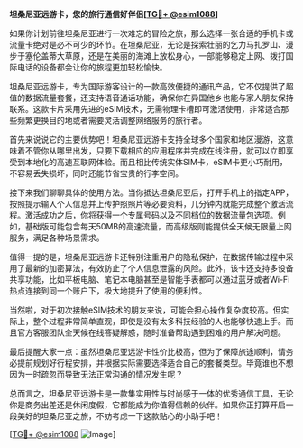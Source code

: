 **坦桑尼亚远游卡，您的旅行通信好伴侣[[TG💪+ @esim1088](https://t.me/s/esim1088)]**

如果你计划前往坦桑尼亚进行一次难忘的冒险之旅，那么选择一张合适的手机卡或流量卡绝对是必不可少的环节。在坦桑尼亚，无论是探索壮丽的乞力马扎罗山、漫步于塞伦盖蒂大草原，还是在美丽的海滩上放松身心，一部能够稳定上网、拨打国际电话的设备都会让你的旅程更加轻松愉快。

坦桑尼亚远游卡，专为国际游客设计的一款高效便捷的通讯产品，它不仅提供了超值的数据流量套餐，还支持语音通话功能，确保你在异国他乡也能与家人朋友保持联系。这款卡片采用先进的eSIM技术，无需物理卡槽即可激活使用，非常适合那些频繁更换目的地或者需要灵活调整网络服务的旅行者。

首先来说说它的主要优势吧！坦桑尼亚远游卡支持全球多个国家和地区漫游，这意味着不管你从哪里出发，只要下载相应的应用程序并完成在线注册，就可以立即享受到本地化的高速互联网体验。而且相比传统实体SIM卡，eSIM卡更小巧耐用，不容易丢失损坏，同时还能节省宝贵的行李空间。

接下来我们聊聊具体的使用方法。当你抵达坦桑尼亚后，打开手机上的指定APP，按照提示输入个人信息并上传护照照片等必要资料，几分钟内就能完成整个激活流程。激活成功之后，你将获得一个专属号码以及不同档位的数据流量包选项。例如，基础版可能包含每天50MB的高速流量，而高级版则能提供全天候无限量上网服务，满足各种场景需求。

值得一提的是，坦桑尼亚远游卡还特别注重用户的隐私保护，在数据传输过程中采用了最新的加密算法，有效防止了个人信息泄露的风险。此外，该卡还支持多设备共享功能，比如平板电脑、笔记本电脑甚至是智能手表都可以通过蓝牙或者Wi-Fi热点连接到同一个账户下，极大地提升了使用的便利性。

当然啦，对于初次接触eSIM技术的朋友来说，可能会担心操作复杂度较高。但实际上，整个过程非常简单直观，即使是没有太多科技经验的人也能够快速上手。而且官方客服团队全天候在线答疑解惑，随时准备帮助遇到困难的用户解决问题。

最后提醒大家一点：虽然坦桑尼亚远游卡性价比极高，但为了保障旅途顺利，请务必提前规划好行程安排，并根据实际需要选择适合自己的套餐类型。毕竟谁也不想因为一时疏忽而导致无法正常沟通的情况发生呢？

总而言之，坦桑尼亚远游卡是一款集实用性与时尚感于一体的优秀通信工具，无论你是商务出差还是休闲度假，它都能成为你值得信赖的伙伴。如果你正打算开启一段美好的坦桑尼亚之旅，不妨考虑一下这款贴心的小助手吧！

[[TG💪+ @esim1088](https://t.me/s/esim1088) ![Image](https://i.postimg.cc/4NQfJmqS/Snipaste-2025-05-13-00-14-12.png)]